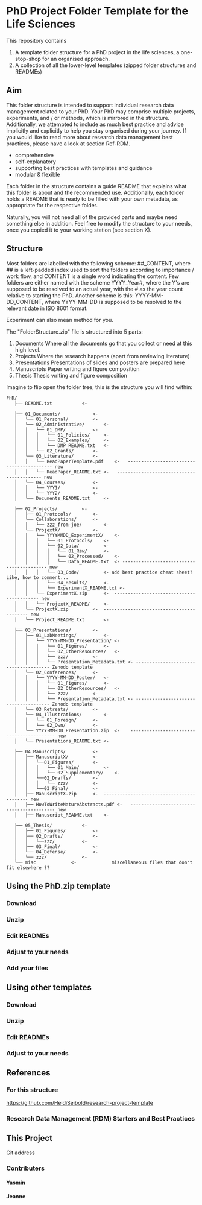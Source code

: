 # PhD Project Folder Template for the Life Sciences

This repository contains 

1. A template folder structure for a PhD project in the life sciences, a one-stop-shop for an organised approach.
2. A collection of all the lower-level templates (zipped folder structures and READMEs)

## Aim

This folder structure is intended to support individual research data management related to your PhD. Your PhD may comprise multiple projects, experiments, and / or methods, which is mirrored in the structure. 
Additionally, we attempted to include as much best practice and advice implicitly and explicitly to help you stay organised during your journey. If you would like to read more about research data management best practices, please have a look at section Ref-RDM.

* comprehensive
* self-explanatory
* supporting best practices with templates and guidance
* modular & flexible

Each folder in the structure contains a guide README that explains what this folder is about and the recommended use. Additionally, each folder holds a README that is ready to be filled with your own metadata, as appropriate for the respective folder.

Naturally, you will not need all of the provided parts and maybe need something else in addition. Feel free to modify the structure to your needs, once you copied it to your working station (see section X).

## Structure

Most folders are labelled with the following scheme:
    ##_CONTENT, where ## is a left-padded index used to sort the folders according to importance / work flow, and CONTENT is a single word indicating the content.
Few folders are either named with the scheme
    YYYY_Year#, where the Y's are supposed to be resolved to an actual year, with the # as the year count relative to starting the PhD.
Another scheme is this:
    YYYY-MM-DD_CONTENT, where YYYY-MM-DD is supposed to be resolved to the relevant date in ISO 8601 format.

Experiment can also mean method for you.

The "FolderStructure.zip" file is structured into 5 parts:

1. Documents		Where all the documents go that you collect or need at this high level.
2. Projects		Where the research happens (apart from reviewing literature)
3. Presentations	Presentations of slides and posters are prepared here
4. Manuscripts		Paper writing and figure composition
5. Thesis		Thesis writing and figure composition

Imagine to flip open the folder tree, this is the structure you will find within:

```
PhD/
   ├── README.txt			<- 	

   ├── 01_Documents/			<- 
   │   └── 01_Personal/			<- 
   │   └── 02_Administrative/		<- 
   │   │   └── 01_DMP/			<- 
   │   │   │   └── 01_Policies/ 	<- 
   │   │   │   └── 02_Examples/ 	<- 
   │   │   │   └── DMP_README.txt 	<- 
   │   │   └── 02_Grants/ 		<- 
   │   └── 03_Literature/ 		<- 
   │   │   └── ReadPaperTemplate.pdf	<-   ------------------------------------------ new
   │   │   └── ReadPaper_README.txt	<-   ------------------------------------------ new
   │   └── 04_Courses/ 			<- 
   │   │   └── YYY1/ 			<- 
   │   │   └── YYY2/ 			<- 
   │   └── Documents_README.txt 	<- 

   ├── 02_Projects/			<- 
   │   ├── 01_Protocols/ 		<- 
   │   └── Collaborations/ 		<- 
   │   │   └── zzz_from-joe/ 		<- 
   │   └── ProjextX/			<- 
   │   │   └── YYYYMMDD_ExperimentX/ 	<- 
   │   │   │   └── 01_Protocols/ 	<- 
   │   │   │   └── 02_Data/ 		<- 
   │   │   │   │   └── 01_Raw/ 		<- 
   │   │   │   │   └── 02_Processed/ 	<- 
   │   │   │   │   └── Data_README.txt 	<- ------------------------------------------ new
   │   │   │   └── 03_Code/ 		<- add best practice cheat sheet? Like, how to comment...
   │   │   │   └── 04_Results/ 		<- 
   │   │   │   └── ExperimentX_README.txt <- 
   │   │   └── ExperimentX.zip 		<-  ------------------------------------------ new
   │   │   └── ProjextX_README/ 	<- 
   │   └── ProjextX.zip  		<-  ------------------------------------------ new
   │   └── Project_README.txt 		<- 

   ├── 03_Presentations/		<- 
   │   ├── 01_LabMeetings/  		<-  
   │   │   └── YYYY-MM-DD_Presentation/ <- 
   │   │   │   └── 01_Figures/ 		<- 
   │   │   │   └── 02_OtherResources/ 	<- 
   │   │   │   └── zzz/ 		<- 
   │   │   │   └── Presentation_Metadata.txt <- -------------------------------------- Zenodo template
   │   └── 02_Conferences/ 		<- 
   │   │   └── YYYY-MM-DD_Poster/ 	<- 
   │   │   │   └── 01_Figures/ 		<- 
   │   │   │   └── 02_OtherResources/ 	<- 
   │   │   │   └── zzz/ 		<- 
   │   │   │   └── Presentation_Metadata.txt <- -------------------------------------- Zenodo template
   │   └── 03_Retreats/    		<-
   │   └── 04_Illustrations/   		<- 
   │   │   └── 01_Foreign/ 		<- 
   │   │   └── 02_Own/ 			<- 
   │   └── YYYY-MM-DD_Presentation.zip 	<-    ------------------------------------------ new
   │   └── Presentations_README.txt	<- 

   ├── 04_Manuscripts/			<- 
   │   ├── ManuscriptX/			<- 
   │   │   └──01_Figures/ 		<- 
   │   │   │   └── 01_Main/ 		<- 
   │   │   │   └── 02_Supplementary/ 	<- 
   │   │   └──02_Drafts/		<- 
   │   │   │   └── zzz/  		<- 
   │   │   └──03_Final/ 		<- 
   │   ├── ManuscriptX.zip 		<-  ------------------------------------------ new
   │   ├── HowToWriteNatureAbstracts.pdf <-   ------------------------------------------ new
   │   ├── Manuscript_README.txt 	<- 

   ├── 05_Thesis/			<- 
   │   ├── 01_Figures/			<- 
   │   ├── 02_Drafts/			<- 
   │   │   └──zzz/ 			<- 
   │   ├── 03_Final/			<- 
   │   └── 04_Defense/			<- 
   │   └── zzz/				<- 
   └── misc				<-             miscellaneous files that don't fit elsewhere ??
```

## Using the PhD.zip template

### Download

### Unzip

### Edit READMEs

### Adjust to your needs

### Add your files


## Using other templates

### Download

### Unzip

### Edit READMEs

### Adjust to your needs



















## References

### For this structure
https://github.com/HeidiSeibold/research-project-template

### Research Data Management (RDM) Starters and Best Practices


## This Project

Git address

### Contributers

#### Yasmin

#### Jeanne







